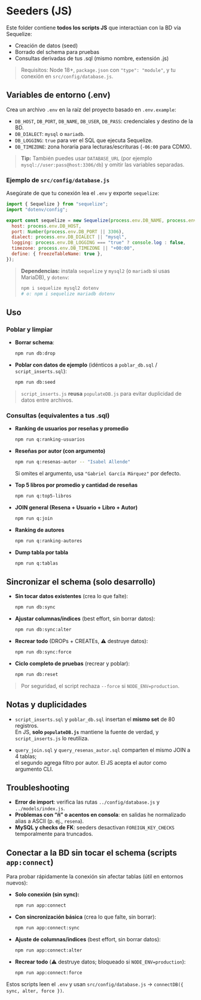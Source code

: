 # Seeders (JS)

Este folder contiene **todos los scripts JS** que interactúan con la BD vía Sequelize:
- Creación de datos (seed)
- Borrado del schema para pruebas
- Consultas derivadas de tus .sql (mismo nombre, extensión .js)

> Requisitos: Node 18+, `package.json` con `"type": "module"`, y tu conexión en `src/config/database.js`.

## Variables de entorno (.env)

Crea un archivo `.env` en la raíz del proyecto basado en `.env.example`:

- `DB_HOST`, `DB_PORT`, `DB_NAME`, `DB_USER`, `DB_PASS`: credenciales y destino de la BD.
- `DB_DIALECT`: `mysql` o `mariadb`.
- `DB_LOGGING`: `true` para ver el SQL que ejecuta Sequelize.
- `DB_TIMEZONE`: zona horaria para lecturas/escrituras (`-06:00` para CDMX).

> **Tip:** También puedes usar `DATABASE_URL` (por ejemplo `mysql://user:pass@host:3306/db`) y omitir las variables separadas.

### Ejemplo de `src/config/database.js`

Asegúrate de que tu conexión lea el `.env` y exporte `sequelize`:

```js
import { Sequelize } from "sequelize";
import "dotenv/config";

export const sequelize = new Sequelize(process.env.DB_NAME, process.env.DB_USER, process.env.DB_PASS, {
  host: process.env.DB_HOST,
  port: Number(process.env.DB_PORT || 3306),
  dialect: process.env.DB_DIALECT || "mysql",
  logging: process.env.DB_LOGGING === "true" ? console.log : false,
  timezone: process.env.DB_TIMEZONE || "+00:00",
  define: { freezeTableName: true },
});
```

> **Dependencias:** instala `sequelize` y `mysql2` (o `mariadb` si usas MariaDB), y `dotenv`:
> ```bash
> npm i sequelize mysql2 dotenv
> # o: npm i sequelize mariadb dotenv
> ```

## Uso

### Poblar y limpiar
- **Borrar schema**:  
  ```bash
  npm run db:drop
  ```
- **Poblar con datos de ejemplo** (idénticos a `poblar_db.sql` / `script_inserts.sql`):
  ```bash
  npm run db:seed
  ```

> `script_inserts.js` **reusa** `populateDB.js` para evitar duplicidad de datos entre archivos.

### Consultas (equivalentes a tus .sql)

- **Ranking de usuarios por reseñas y promedio**  
  ```bash
  npm run q:ranking-usuarios
  ```

- **Reseñas por autor (con argumento)**  
  ```bash
  npm run q:resenas-autor -- "Isabel Allende"
  ```
  Si omites el argumento, usa `"Gabriel García Márquez"` por defecto.

- **Top 5 libros por promedio y cantidad de reseñas**  
  ```bash
  npm run q:top5-libros
  ```

- **JOIN general (Resena + Usuario + Libro + Autor)**  
  ```bash
  npm run q:join
  ```

- **Ranking de autores**  
  ```bash
  npm run q:ranking-autores
  ```

- **Dump tabla por tabla**  
  ```bash
  npm run q:tablas
  ```

## Sincronizar el schema (solo desarrollo)

- **Sin tocar datos existentes** (crea lo que falte):
  ```bash
  npm run db:sync
  ```

- **Ajustar columnas/índices** (best effort, sin borrar datos):
  ```bash
  npm run db:sync:alter
  ```

- **Recrear todo** (DROPs + CREATEs, ⚠️ destruye datos):
  ```bash
  npm run db:sync:force
  ```

- **Ciclo completo de pruebas** (recrear y poblar):
  ```bash
  npm run db:reset
  ```

> Por seguridad, el script rechaza `--force` si `NODE_ENV=production`.

## Notas y duplicidades

- `script_inserts.sql` y `poblar_db.sql` insertan el **mismo set** de 80 registros.  
  En JS, **solo `populateDB.js`** mantiene la fuente de verdad, y `script_inserts.js` lo reutiliza.

- `query_join.sql` y `query_resenas_autor.sql` comparten el mismo JOIN a 4 tablas;  
  el segundo agrega filtro por autor. El JS acepta el autor como argumento CLI.

## Troubleshooting

- **Error de import**: verifica las rutas `../config/database.js` y `../models/index.js`.
- **Problemas con “ñ” o acentos en consola**: en salidas he normalizado alias a ASCII (p. ej., `resena`).
- **MySQL y checks de FK**: seeders desactivan `FOREIGN_KEY_CHECKS` temporalmente para truncados.

## Conectar a la BD sin tocar el schema (scripts `app:connect`)

Para probar rápidamente la conexión sin afectar tablas (útil en entornos nuevos):

- **Solo conexión (sin sync):**
  ```bash
  npm run app:connect
  ```

- **Con sincronización básica** (crea lo que falte, sin borrar):
  ```bash
  npm run app:connect:sync
  ```

- **Ajuste de columnas/índices** (best effort, sin borrar datos):
  ```bash
  npm run app:connect:alter
  ```

- **Recrear todo** (⚠️ destruye datos; bloqueado si `NODE_ENV=production`):
  ```bash
  npm run app:connect:force
  ```

Estos scripts leen el `.env` y usan `src/config/database.js` → `connectDB({ sync, alter, force })`.
